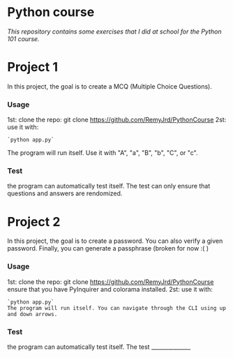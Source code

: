 # Python course
*This repository contains some exercises that I did at school for the Python 101 course.*

# Project 1
In this project, the goal is to create a MCQ (Multiple Choice Questions).

### Usage
1st: clone the repo:
    git clone https://github.com/RemyJrd/PythonCourse
2st: use it with: 

    `python app.py`
The program will run itself. Use it with "A", "a", "B", "b", "C", or "c".

### Test
the program can automatically test itself. 
The test can only ensure that questions and answers are rendomized.

# Project 2
In this project, the goal is to create a password. You can also verify a given password. Finally, you can generate a passphrase (broken for now :( )

### Usage
1st: clone the repo:
    git clone https://github.com/RemyJrd/PythonCourse
    ensure that you have PyInquirer and colorama installed.
2st: use it with: 

    `python app.py`
    The program will run itself. You can navigate through the CLI using up and down arrows.

### Test
the program can automatically test itself. 
The test ______________

